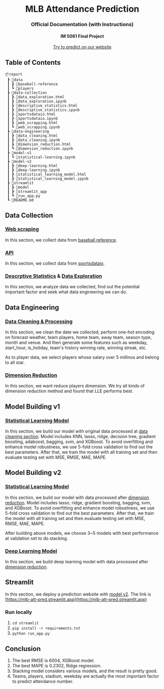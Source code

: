 <h1 align="center">
  MLB Attendance Prediction
</h1>

<h3 align="center">Official Documentation (with Instructions)</h3>
<h4 align="center">IM 5061 Final Project</h4>

<p align="center">
  <a href="https://mlb-att-pred.streamlit.app">
    Try to predict on our website
  </a>
</p>

## Table of Contents

```
📦report
 ┣ 📂data
 ┃ ┣ 📂baseball-reference
 ┃ ┗ 📂players
 ┣ 📂data-collection
 ┃ ┣ 📜data_exploration.html
 ┃ ┣ 📜data_exploration.ipynb
 ┃ ┣ 📜descriptive_statistics.html
 ┃ ┣ 📜descriptive_statistics.ipynb
 ┃ ┣ 📜sportsdataio.html
 ┃ ┣ 📜sportsdataio.ipynb
 ┃ ┣ 📜web_scrapping.html
 ┃ ┗ 📜web_scrapping.ipynb
 ┣ 📂data-engineering
 ┃ ┣ 📜data_cleaning.html
 ┃ ┣ 📜data_cleaning.ipynb
 ┃ ┣ 📜dimension_reduction.html
 ┃ ┗ 📜dimension_reduction.ipynb
 ┣ 📂model-v1
 ┃ ┗ 📜statistical-learning.ipynb
 ┣ 📂model-v2
 ┃ ┣ 📜deep-learning.html
 ┃ ┣ 📜deep-learning.ipynb
 ┃ ┣ 📜statistical_learning_model.html
 ┃ ┣ 📜statistical_learning_model.ipynb
 ┣ 📂streamlit
 ┃ ┣ 📂model
 ┃ ┣ 📂streamlit_app
 ┃ ┗ 📜run_app.py
 ┗ 📜README.md
```

## Data Collection
### [Web scraping](data-collection/web_scrapping.ipynb)
In this section, we collect data from [baseball reference](https://www.baseball-reference.com/).

### [API](data-collection/sportsdataio.ipynb)
In this section, we collect data from [sportsdataio](https://sportsdata.io/).

### [Descrptive Statistics](data-collection/descriptive_statistics.ipynb) & [Data Exploration](data-collection/data_exploration.ipynb)
In this section, we analyze data we collected, find out the potential important factor and seek what data engineering we can do.


## Data Engineering
### [Data Cleaning & Processing](data-engineering/data_cleaning.ipynb)
In this section, we clean the date we collected, perform one-hot encoding on forecast weather, team players, home team, away team, season type, month and venue. And then generate some features such as weekday, start_hour, is_holiday, team's history winning rate, winning streak, etc.

As to player data, we select players whose salary over 5 millinos and belong to all star.

### [Dimension Reduction](data-engineering/dimension_reduction.ipynb)
In this section, we want reduce players dimension. We try all kinds of dimension reduction method and found that LLE performs best. 

## Model Building v1
### [Statistical Learning Model](model-v1/statistical-learning.ipynb)
In this section, we build our model with original data processed at [data cleaning section](#data-cleaning--processing). Model includes KNN, lasso, ridge, decision tree, gradient boosting, adaboost, bagging, svm, and XGBoost. To avoid overfitting and enhance model robustness, we use 5-fold cross validation to find out the best parameters. After that, we train the model with all training set and then evaluate testing set with MSE, RMSE, MAE, MAPE.

## Model Building v2
### [Statistical Learning Model](model-v2/statistical_learning_model.ipynb)
In this section, we build our model with data processed after [dimension reduction](#dimension-reduction). Model includes lasso, ridge, gradient boosting, bagging, svm, and XGBoost. To avoid overfitting and enhance model robustness, we use 5-fold cross validation to find out the best parameters. After that, we train the model with all training set and then evaluate testing set with MSE, RMSE, MAE, MAPE.

After building above models, we choose 3~5 models with best performance at validation set to do stacking.

### [Deep Learning Model](model-v2/deep-learning.ipynb)
In this section, we build deep learning model with data processed after [dimension reduction](#dimension-reduction).

## Streamlit
In this section, we deploy a prediction website with [model v2](#model-building-v2). The link is [https://mlb-att-pred.streamlit.app](https://mlb-att-pred.streamlit.app)

### Run locally
1. `cd streamlit`
2. `pip install -r requirements.txt`
3. `python run_app.py`

## Conclusion
1. The best RMSE is 6004, XGBoost model.
2. The best MAPE is 0.2302, Ridge regression.
3. Stacking model considers various models, and the result is pretty good.
4. Teams, players, stadium, weekday are actually the most important factor to predict attendance number.
